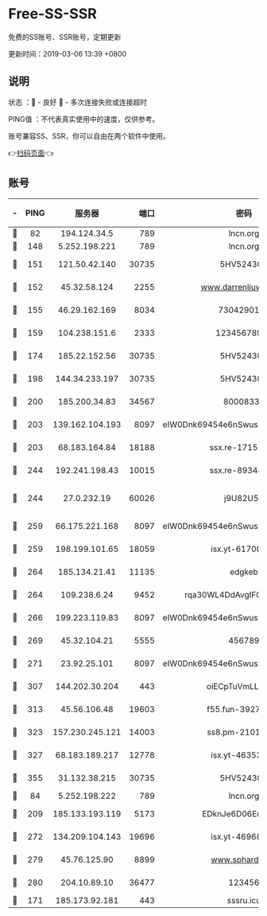 # Free-SS-SSR

免费的SS账号、SSR账号，定期更新

更新时间：2019-03-06 13:39 +0800

## 说明

状态     ：🙂 - 良好 🙁 - 多次连接失败或连接超时

PING值   ：不代表真实使用中的速度，仅供参考。

账号兼容SS、SSR，你可以自由在两个软件中使用。

👉[扫码页面](https://liesauer.github.io/free-ss-ssr.github.io/)👈

## 账号

|-|PING|服务器|端口|密码|加密方式|区域|
|:----:|:----:|:-----:|-----:|:----:|:----:|:----:|
|🙂|82|194.124.34.5|789|lncn.org|rc4|JP|
|🙂|148|5.252.198.221|789|lncn.org|rc4|JP|
|🙂|151|121.50.42.140|30735|5HV52430C|aes-256-cfb|JP|
|🙂|152|45.32.58.124|2255|www.darrenliuwei.com|aes-256-cfb|JP|
|🙂|155|46.29.162.169|8034|7304290167|aes-256-cfb|RU|
|🙂|159|104.238.151.6|2333|12345678900|aes-256-cfb|JP|
|🙂|174|185.22.152.56|30735|5HV52430C|aes-256-cfb|RU|
|🙂|198|144.34.233.197|30735|5HV52430C|aes-256-cfb|US|
|🙂|200|185.200.34.83|34567|80008331|aes-256-cfb|US|
|🙂|203|139.162.104.193|8097|eIW0Dnk69454e6nSwuspv9DmS201tQ0D|aes-256-cfb|JP|
|🙂|203|68.183.164.84|18188|ssx.re-17151822|aes-256-cfb|US|
|🙂|244|192.241.198.43|10015|ssx.re-89348250|aes-256-cfb|US|
|🙂|244|27.0.232.19|60026|j9U82U53|xchacha20-ietf-poly1305|HK|
|🙂|259|66.175.221.168|8097|eIW0Dnk69454e6nSwuspv9DmS201tQ0D|aes-256-cfb|US|
|🙂|259|198.199.101.65|18059|isx.yt-61700807|aes-256-cfb|US|
|🙂|264|185.134.21.41|11135|edgkeb|aes-256-cfb|GB|
|🙂|264|109.238.6.24|9452|rqa30WL4DdAvgIFG6Fs3znzTa|aes-256-cfb|FR|
|🙂|266|199.223.119.83|8097|eIW0Dnk69454e6nSwuspv9DmS201tQ0D|aes-256-cfb|US|
|🙂|269|45.32.104.21|5555|456789|aes-256-cfb|SG|
|🙂|271|23.92.25.101|8097|eIW0Dnk69454e6nSwuspv9DmS201tQ0D|aes-256-cfb|US|
|🙂|307|144.202.30.204|443|oiECpTuVmLLxk4Ts|aes-256-cfb|US|
|🙂|313|45.56.106.48|19603|f55.fun-39271360|aes-256-cfb|US|
|🙂|323|157.230.245.121|14003|ss8.pm-21010216|aes-256-cfb|SG|
|🙂|327|68.183.189.217|12778|isx.yt-46353039|aes-256-cfb|SG|
|🙂|355|31.132.38.215|30735|5HV52430C|aes-256-cfb|US|
|🙂|84|5.252.198.222|789|lncn.org|rc4|JP|
|🙂|209|185.133.193.119|5173|EDknJe6D06EoWDaw|aes-256-cfb|US|
|🙂|272|134.209.104.143|19696|isx.yt-46968452|aes-256-cfb|SG|
|🙂|279|45.76.125.90|8899|www.sphard.com|aes-256-cfb|JP|
|🙂|280|204.10.89.10|36477|123456|aes-256-cfb|US|
|🙁|171|185.173.92.181|443|sssru.icu|rc4-md5|RU|
